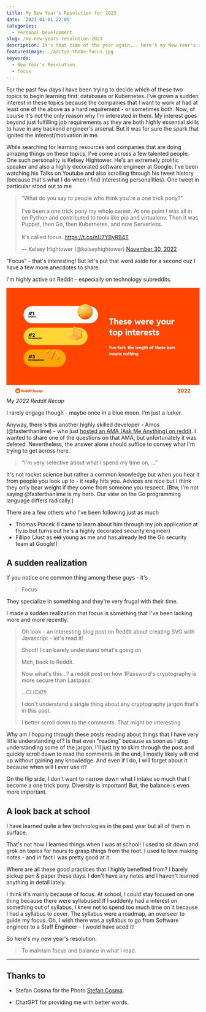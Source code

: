 ```yaml
---
title: My New Year's Resolution for 2023
date: '2023-01-01 22:05'
categories:
  - Personal Development
slug: /my-new-years-resolution-2023
description: It's that time of the year again... Here's my New Year's resolution for 2023. Unlike previous ones, I'm going to stick to this one.
featuredImage: ./aditya-thebe-focus.jpg
keywords:
  - New Year's Resolution
  - focus
---
```


For the past few days I have been trying to decide which of these two topics to begin learning first: databases or Kubernetes. I've grown a sudden interest in these topics because the companies that I want to work at had at least one of the above as a hard requirement - or sometimes both. Now, of course it's not the only reason why I'm interested in them. My interest goes beyond just fulfilling job requirements as they are both highly essential skills to have in any backend engineer's arsenal. But it was for sure the spark that ignited the interest/motivation in me.

While searching for learning resources and companies that are doing amazing things on these topics, I've come across a few talented people. One such personality is Kelsey Hightower. He's an extremely prolific speaker and also a highly decorated software engineer at Google. I've been watching his Talks on Youtube and also scrolling through his tweet history (because that's what I do when I find interesting personalities). One tweet in particular stood out to me

<blockquote class="twitter-tweet"><p lang="en" dir="ltr">&quot;What do you say to people who think you&#39;re a one trick pony?&quot;<br><br>I&#39;ve been a one trick pony my whole career. At one point I was all in on Python and contributed to tools like pip and virtualenv. Then it was Puppet, then Go, then Kubernetes, and now Serverless.<br><br>It&#39;s called focus. <a href="https://t.co/nU7YByRB4T">https://t.co/nU7YByRB4T</a></p>&mdash; Kelsey Hightower (@kelseyhightower) <a href="https://twitter.com/kelseyhightower/status/1597993734011879426?ref_src=twsrc%5Etfw">November 30, 2022</a></blockquote> <script async src="https://platform.twitter.com/widgets.js" charset="utf-8"></script>

"Focus" - that's interesting! But let's put that word aside for a second cuz I have a few more anecdotes to share.

I'm highly active on Reddit - especially on technology subreddits.

![My 2022 Reddit Recap](./reddit-recap-aditya-thebe-2022.jpeg)_My 2022 Reddit Recap_

I rarely engage though - maybe once in a blue moon. I'm just a lurker.

Anyway, there's this another highly skilled developer - Amos (@fasterthanlime) - who just [hosted an AMA (Ask Me Anything) on reddit](https://www.reddit.com/r/fasterthanlime/comments/zzzabq/end_of_year_ama_ask_me_anything/). I wanted to share one of the questions on that AMA, but unfortunately it was deleted. Nevertheless, the answer alone should suffice to convey what I'm trying to get across here.

> "I'm very selective about what I spend my time on, ..."

It's not rocket science but rather a common knowledge but when you hear it from people you look up to - it really hits you. Advices are nice but I think they only bear weight if they come from someone you respect. (Btw, I'm not saying @fasterthanlime is my hero. Our view on the Go programming language differs radically.)

There are a few others who I've been following just as much

- Thomas Ptacek (I came to learn about him through my job application at fly.io but turns out he's a highly decorated security engineer)
- Fillipo (Just as ~~old~~ young as me and has already led the Go security team at Google!)

## A sudden realization

If you notice one common thing among these guys - it's

> Focus

They specialize in something and they're very frugal with their time.

I made a sudden realization that focus is something that I've been lacking more and more recently.

> Oh look - an interesting blog post on Reddit about creating SVG with Javascript - let's read it!
>
> Shoot! I can barely understand what's going on.
>
> Meh, back to Reddit.
>
> Now what's this...? a reddit post on how 1Password's cryptography is more secure than Lastpass'.
>
> ...CLICK!!!
>
> I don't understand a single thing about any cryptography jargon that's in this post.
>
> I better scroll down to the comments. That might be interesting.

Why am I hopping through these posts reading about things that I have very little understanding of? Is that even "reading" because as soon as I stop understanding some of the jargon, I'll just try to skim through the post and quickly scroll down to read the comments. In the end, I mostly likely will end up without gaining any knowledge. And even if I do, I will forget about it because when will I ever use it?

On the flip side, I don't want to narrow down what I intake so much that I become a one trick pony. Diversity is important! But, the balance is even more important.

## A look back at school

I have learned quite a few technologies in the past year but all of them in surface.

That's not how I learned things when I was at school! I used to sit down and grok on topics for hours to grasp things from the root. I used to love making notes - and in fact I was pretty good at it.

Where are all these good practices that I highly benefited from? I barely pickup pen & paper these days. I don't have any notes and I haven't learned anything in detail lately.

I think it's mainly because of focus. At school, I could stay focused on one thing because there were syllabuses! If I suddenly had a interest on something out of syllabus, I knew not to spend too much time on it because I had a syllabus to cover. The syllabus were a roadmap, an overseer to guide my focus. Oh, I wish there was a syllabus to go from Software engineer to a Staff Engineer - I would have aced it!

So here's my new year's resolution.

> To maintain focus and balance in what I read.

---

## Thanks to

- Stefan Cosma for the Photo <a href="https://unsplash.com/@stefanbc?utm_source=unsplash&utm_medium=referral&utm_content=creditCopyText">Stefan Cosma</a>.

- ChatGPT for providing me with better words.
